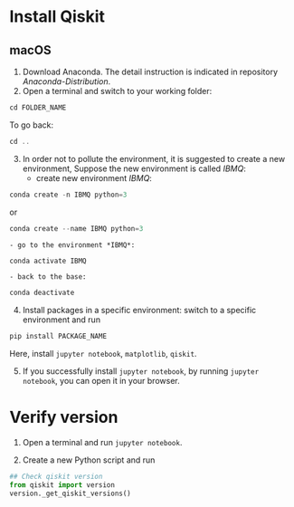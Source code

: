 # Install Qiskit
## macOS
1. Download Anaconda. The detail instruction is indicated in repository *Anaconda-Distribution*.
2. Open a terminal and switch to your working folder:
```javascript
cd FOLDER_NAME
```
To go back:
```javascript
cd ..
```

3. In order not to pollute the environment, it is suggested to create a new environment, Suppose the new environment is called *IBMQ*:
    - create new environment *IBMQ*:
```javascript
conda create -n IBMQ python=3
```
or
```javascript
conda create --name IBMQ python=3
```
    - go to the environment *IBMQ*:
```javascript
conda activate IBMQ
```
    - back to the base:
 ```javascript
conda deactivate
```

4. Install packages in a specific environment: switch to a specific environment and run
```javascript
pip install PACKAGE_NAME
```
Here, install `jupyter notebook`, `matplotlib`, `qiskit`.

5. If you successfully install `jupyter notebook`, by running `jupyter notebook`, you can open it in your browser.


# Verify version
1. Open a terminal and run `jupyter notebook`. 

2. Create a new Python script and run
```python
## Check qiskit version
from qiskit import version
version._get_qiskit_versions()
```


